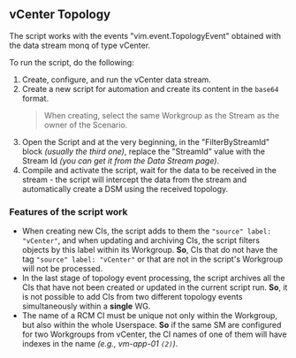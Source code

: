 ## vCenter Topology

The script works with the events "vim.event.TopologyEvent" obtained with the data stream monq of type vCenter.

To run the script, do the following:
1. Create, configure, and run the vCenter data stream.
2. Create a new script for automation and create its content in the `base64` format.
    > When creating, select the same Workgroup as the Stream as the owner of the Scenario.
3. Open the Script and at the very beginning, in the "FilterByStreamId" block *(usually the third one)*, replace the "StreamId" value with the Stream Id *(you can get it from the Data Stream page)*.
4. Compile and activate the script, wait for the data to be received in the stream - the script will intercept the data from the stream and automatically create a DSM using the received topology.

### Features of the script work

* When creating new CIs, the script adds to them the `"source" label: "vCenter"`, and when updating and archiving CIs, the script filters objects by this label within its Workgroup. **So**, CIs that do not have the tag `"source" label: "vCenter"` or that are not in the script's Workgroup will not be processed.
* In the last stage of topology event processing, the script archives all the CIs that have not been created or updated in the current script run. **So**, it is not possible to add CIs from two different topology events simultaneously within a **single** WG.
* The name of a RCM CI must be unique not only within the Workgroup, but also within the whole Userspace. **So** if the same SM are configured for two Workgroups from vCenter, the CI names of one of them will have indexes in the name *(e.g., vm-app-01 `(2)`)*.